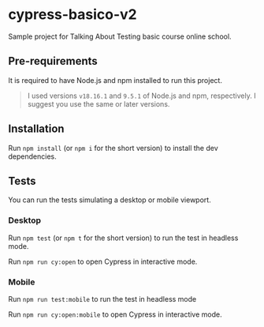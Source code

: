 # cypress-basico-v2

Sample project for Talking About Testing basic course online school.

## Pre-requirements

It is required to have Node.js and npm installed to run this project.

> I used versions `v18.16.1` and `9.5.1` of Node.js and npm, respectively. I suggest you use the same or later versions.

## Installation

Run `npm install` (or `npm i` for the short version) to install the dev dependencies.

## Tests
You can run the tests simulating a desktop or mobile viewport.

### Desktop

Run `npm test` (or `npm t` for the short version) to run the test in headless mode.

Run `npm run cy:open` to open Cypress in interactive mode.

### Mobile

Run `npm run test:mobile` to run the test in headless mode

Run `npm run cy:open:mobile` to open Cypress in interactive mode.
